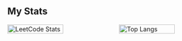 ## My Stats

<div style="display: flex; justify-content: space-between;">
  <img src="https://leetcard.jacoblin.cool/BB1G1016?theme=dark&font=ABeeZee" alt="LeetCode Stats" style="width: 50%;"/>
   <img src="https://github-readme-stats.vercel.app/api/top-langs/?username=Ch1tsanucha&layout=donut&theme=dark" alt="Top Langs" style="width: 50%;"/>
</div>


